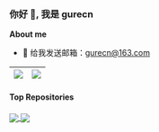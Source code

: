 
### 你好 👋, 我是 gurecn

**About me**

- 💼 给我发送邮箱：[gurecn@163.com](gurecn@163.com)


| <a href="https://github.com/gurecn"><img align="center" src="https://github-readme-stats.vercel.app/api?username=gurecn&show_icons=true&include_all_commits=true&theme=buefy&hide_border=true" /></a> | <a href="https://github.com/gurecn"><img align="center" src="https://github-readme-stats.vercel.app/api/top-langs/?username=gurecn&layout=compact&theme=buefy&hide_border=true" /></a> |
| ------------- | ------------- |
#### Top Repositories

<a href="https://github.com/gurecn/YuyanIme">
  <img align="center" src="https://github-readme-stats.vercel.app/api/pin/?username=gurecn&repo=YuyanIme&theme=buefy" />
</a>
<a href="https://github.com/gurecn/yuyanSdk">
  <img align="center" src="https://github-readme-stats.vercel.app/api/pin/?username=gurecn&repo=yuyanSdk&theme=buefy" />
</a>
<br />
